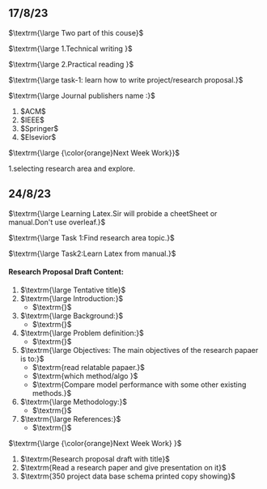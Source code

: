 ## 17/8/23
$\textrm{\large Two part of this couse}$

$\textrm{\large 1.Technical writing }$

$\textrm{\large 2.Practical reading }$

$\textrm{\large task-1: learn how to write project/research proposal.}$

$\textrm{\large Journal publishers name :}$
<ol>
  <li>$ACM$</li>
  <li>$IEEE$</li>
  <li>$Springer$</li>
   <li>$Elsevior$</li>
</ol>

$\textrm{\large {\color{orange}Next Week Work}}$

1.selecting research area and explore.
## 24/8/23

$\textrm{\large Learning Latex.Sir will probide a cheetSheet or manual.Don't use overleaf.}$

$\textrm{\large Task 1:Find research area topic.}$

$\textrm{\large Task2:Learn Latex from manual.}$

#### Research Proposal Draft Content:

<ol>
   <li>$\textrm{\large Tentative title}$
   
  </li>
  <li>$\textrm{\large Introduction:}$
   <ul>
     <li>$\textrm{}$</li>
   </ul>
  </li>
  <li>$\textrm{\large Background:}$
   <ul>
     <li>$\textrm{}$</li>
   </ul>
  </li>
  <li>$\textrm{\large Problem definition:}$
   <ul>
     <li>$\textrm{}$</li>
   </ul>
  </li>
  <li>$\textrm{\large Objectives: The main objectives of the research papaer is  to:}$
   <ul>
     <li>$\textrm{read relatable papaer.}$</li>
     <li>$\textrm{which method/algo }$</li>
     <li>$\textrm{Compare model performance with some other existing methods.}$</li>
   </ul>
  </li>
  <li>$\textrm{\large Methodology:}$
   <ul>
     <li>$\textrm{}$</li>
   </ul>
  </li>
  <li>$\textrm{\large References:}$
   <ul>
     <li>$\textrm{}$</li>
   </ul>
  </li>
</ol>

$\textrm{\large {\color{orange}Next Week Work} }$
<ol>
   <li>$\textrm{Research proposal draft with title}$</li>
   <li>$\textrm{Read a research paper and give presentation on it}$</li>
   <li>$\textrm{350 project data base schema printed copy showing}$</li>
</ol>
   



